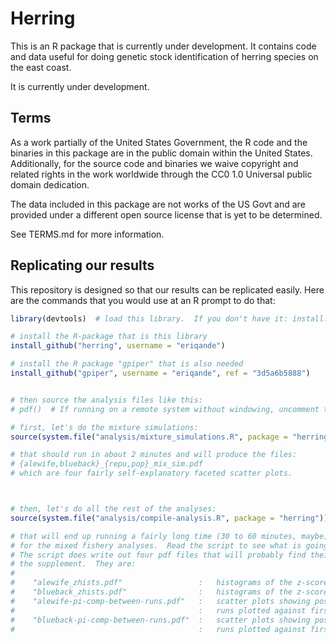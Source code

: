 # Herring

This is an R package that is currently under development.
It contains code and data useful for doing genetic stock identification of 
herring species on the east coast.  

It is currently under development.  


## Terms 

As a work partially of the United States Government, the R code and the binaries in this
package are in the
public domain within the United States. Additionally, for the source code and binaries we waive
copyright and related rights in the work worldwide through the CC0 1.0
Universal public domain dedication.

The data included in this package are not works of the US Govt and are provided under
a different open source license that is yet to be determined.

See TERMS.md for more information.


## Replicating our results
This repository is designed so that our results can be replicated easily.  Here are the commands that you would use at an R prompt to do that:
```r
library(devtools)  # load this library.  If you don't have it: install.packages("devtools")

# install the R-package that is this library
install_github("herring", username = "eriqande")

# install the R package "gpiper" that is also needed
install_github("gpiper", username = "eriqande", ref = "3d5a6b5888")


# then source the analysis files like this:
# pdf()  # If running on a remote system without windowing, uncomment this line so the plots don't fail (Note, it won't make all of them pdf!)

# first, let's do the mixture simulations:
source(system.file("analysis/mixture_simulations.R", package = "herring"))

# that should run in about 2 minutes and will produce the files:
# {alewife,blueback}_{repu,pop}_mix_sim.pdf
# which are four fairly self-explanatory faceted scatter plots.



# then, let's do all the rest of the analyses:
source(system.file("analysis/compile-analysis.R", package = "herring"))

# that will end up running a fairly long time (30 to 60 minutes, maybe)because it does multiple runs of the chains 
# for the mixed fishery analyses.  Read the script to see what is going on in it.
# The script does write out four pdf files that will probably find their way to
# the supplement.  They are:
#
#    "alewife_zhists.pdf"                 :   histograms of the z-scores for fish from mixture vs from baseline for alewife 
#    "blueback_zhists.pdf"                :   histograms of the z-scores for fish from mixture vs from baseline for blueback 
#    "alewife-pi-comp-between-runs.pdf"   :   scatter plots showing posterior mean estimates of mixing proportions for 6 mcmc
#                                         :   runs plotted against first run for alewife
#    "blueback-pi-comp-between-runs.pdf"  :   scatter plots showing posterior mean estimates of mixing proportions for 6 mcmc
#                                         :   runs plotted against first run for blueback

```

